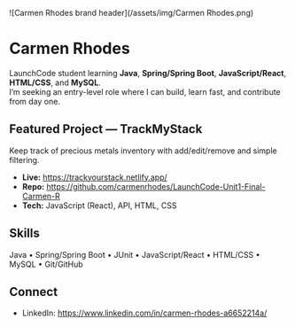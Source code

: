 ![Carmen Rhodes brand header](/assets/img/Carmen Rhodes.png)
# Carmen Rhodes

LaunchCode student learning **Java**, **Spring/Spring Boot**, **JavaScript/React**, **HTML/CSS**, and **MySQL**.  
I’m seeking an entry-level role where I can build, learn fast, and contribute from day one.

## Featured Project — TrackMyStack
Keep track of precious metals inventory with add/edit/remove and simple filtering.

- **Live:** <https://trackyourstack.netlify.app/>
- **Repo:** <https://github.com/carmenrhodes/LaunchCode-Unit1-Final-Carmen-R>
- **Tech:** JavaScript (React), API, HTML, CSS

## Skills
Java • Spring/Spring Boot • JUnit • JavaScript/React • HTML/CSS • MySQL • Git/GitHub

## Connect
- LinkedIn: <https://www.linkedin.com/in/carmen-rhodes-a6652214a/>
